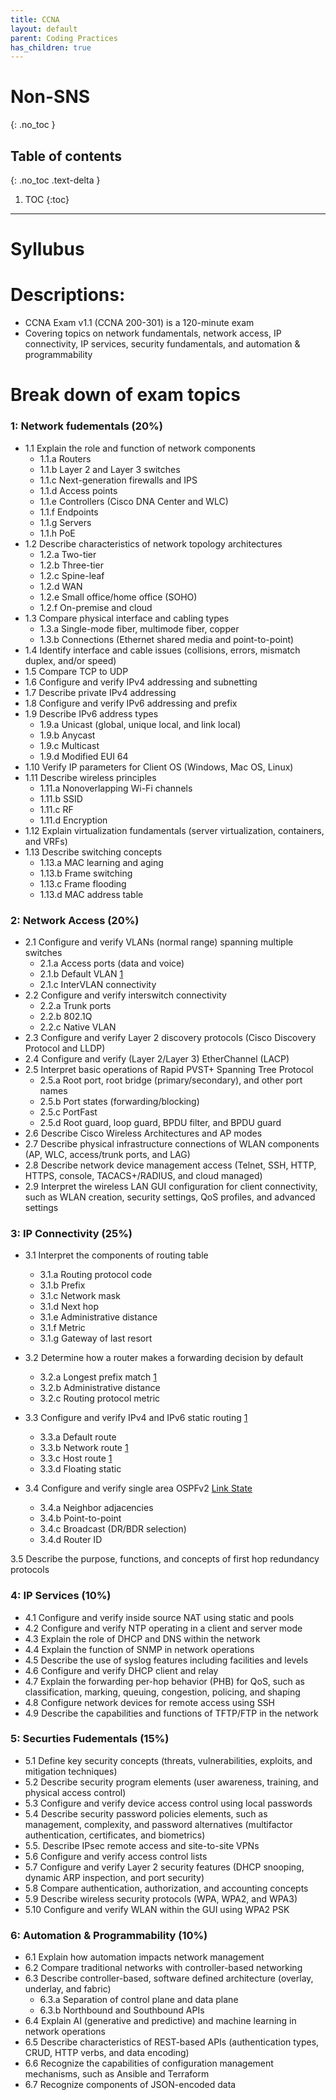 ```yaml
---
title: CCNA
layout: default
parent: Coding Practices
has_children: true
---
```

# Non-SNS
{: .no_toc }

## Table of contents
{: .no_toc .text-delta }

1. TOC
{:toc}

---

# Syllubus 

# Descriptions:
- CCNA Exam v1.1 (CCNA 200-301) is a 120-minute exam
- Covering topics on network fundamentals, network access, IP connectivity, IP services, security fundamentals, and automation & programmability

# Break down of exam topics 

### 1: Network fudementals (20%)
- 1.1 Explain the role and function of network components
    - 1.1.a Routers
    - 1.1.b Layer 2 and Layer 3 switches
    - 1.1.c Next-generation firewalls and IPS
    - 1.1.d Access points
    - 1.1.e Controllers (Cisco DNA Center and WLC)
    - 1.1.f Endpoints
    - 1.1.g Servers
    - 1.1.h PoE
- 1.2 Describe characteristics of network topology architectures
    - 1.2.a Two-tier
    - 1.2.b Three-tier
    - 1.2.c Spine-leaf
    - 1.2.d WAN
    - 1.2.e Small office/home office (SOHO)
    - 1.2.f On-premise and cloud
- 1.3 Compare physical interface and cabling types
    - 1.3.a Single-mode fiber, multimode fiber, copper
    - 1.3.b Connections (Ethernet shared media and point-to-point)
- 1.4 Identify interface and cable issues (collisions, errors, mismatch duplex, and/or speed)
- 1.5 Compare TCP to UDP
- 1.6 Configure and verify IPv4 addressing and subnetting
- 1.7 Describe private IPv4 addressing
- 1.8 Configure and verify IPv6 addressing and prefix
- 1.9 Describe IPv6 address types
    - 1.9.a Unicast (global, unique local, and link local)
    - 1.9.b Anycast
    - 1.9.c Multicast
    - 1.9.d Modified EUI 64
- 1.10 Verify IP parameters for Client OS (Windows, Mac OS, Linux)
- 1.11 Describe wireless principles
    - 1.11.a Nonoverlapping Wi-Fi channels
    - 1.11.b SSID
    - 1.11.c RF
    - 1.11.d Encryption
- 1.12 Explain virtualization fundamentals (server virtualization, containers, and VRFs)
- 1.13 Describe switching concepts
    - 1.13.a MAC learning and aging
    - 1.13.b Frame switching
    - 1.13.c Frame flooding
    - 1.13.d MAC address table

### 2: Network Access (20%)
- 2.1 Configure and verify VLANs (normal range) spanning multiple switches
    - 2.1.a Access ports (data and voice)
    - 2.1.b Default VLAN [1](./lessons/lesson_7/#923x-vlan-1-doesnt-require-setup-cuz-its-the-default-vlan)
    - 2.1.c InterVLAN connectivity
- 2.2 Configure and verify interswitch connectivity
    - 2.2.a Trunk ports
    - 2.2.b 802.1Q
    - 2.2.c Native VLAN
- 2.3 Configure and verify Layer 2 discovery protocols (Cisco Discovery Protocol and LLDP)
- 2.4 Configure and verify (Layer 2/Layer 3) EtherChannel (LACP)
- 2.5 Interpret basic operations of Rapid PVST+ Spanning Tree Protocol
    - 2.5.a Root port, root bridge (primary/secondary), and other port names
    - 2.5.b Port states (forwarding/blocking)
    - 2.5.c PortFast
    - 2.5.d Root guard, loop guard, BPDU filter, and BPDU guard
- 2.6 Describe Cisco Wireless Architectures and AP modes
- 2.7 Describe physical infrastructure connections of WLAN components (AP, WLC, access/trunk ports, and LAG)
- 2.8 Describe network device management access (Telnet, SSH, HTTP, HTTPS, console, TACACS+/RADIUS, and cloud managed)
- 2.9 Interpret the wireless LAN GUI configuration for client connectivity, such as WLAN creation, security settings, QoS profiles, and advanced settings

### 3: IP Connectivity (25%)
- 3.1 Interpret the components of routing table
    - 3.1.a Routing protocol code
    - 3.1.b Prefix
    - 3.1.c Network mask
    - 3.1.d Next hop
    - 3.1.e Administrative distance
    - 3.1.f Metric
    - 3.1.g Gateway of last resort

- 3.2 Determine how a router makes a forwarding decision by default
    - 3.2.a Longest prefix match [1](./lessons/lesson_7/#934-routing-entries-matching-order)
    - 3.2.b Administrative distance
    - 3.2.c Routing protocol metric

- 3.3 Configure and verify IPv4 and IPv6 static routing [1](./lessons/lesson_7/#93-static-routing-entries)
    - 3.3.a Default route
    - 3.3.b Network route [1](./lessons/lesson_7/#932x-network-route--static-route-d)
    - 3.3.c Host route [1](./lessons/lesson_7/#932y--host-route)
    - 3.3.d Floating static

- 3.4 Configure and verify single area OSPFv2 [Link State](./lessons/lesson_7/#1011-distance-vector-vs-link-state-routing-protocols--2-routing-protocols)
    - 3.4.a Neighbor adjacencies
    - 3.4.b Point-to-point
    - 3.4.c Broadcast (DR/BDR selection)
    - 3.4.d Router ID

3.5 Describe the purpose, functions, and concepts of first hop redundancy protocols

### 4: IP Services (10%)
- 4.1 Configure and verify inside source NAT using static and pools
- 4.2 Configure and verify NTP operating in a client and server mode
- 4.3 Explain the role of DHCP and DNS within the network
- 4.4 Explain the function of SNMP in network operations
- 4.5 Describe the use of syslog features including facilities and levels
- 4.6 Configure and verify DHCP client and relay
- 4.7 Explain the forwarding per-hop behavior (PHB) for QoS, such as classification, marking, queuing, congestion, policing, and shaping
- 4.8 Configure network devices for remote access using SSH
- 4.9 Describe the capabilities and functions of TFTP/FTP in the network

### 5: Securties Fudementals (15%)
- 5.1 Define key security concepts (threats, vulnerabilities, exploits, and mitigation techniques)
- 5.2 Describe security program elements (user awareness, training, and physical access control)
- 5.3 Configure and verify device access control using local passwords
- 5.4 Describe security password policies elements, such as management, complexity, and password alternatives (multifactor authentication, certificates, and biometrics)
- 5.5. Describe IPsec remote access and site-to-site VPNs
- 5.6 Configure and verify access control lists
- 5.7 Configure and verify Layer 2 security features (DHCP snooping, dynamic ARP inspection, and port security)
- 5.8 Compare authentication, authorization, and accounting concepts
- 5.9 Describe wireless security protocols (WPA, WPA2, and WPA3)
- 5.10 Configure and verify WLAN within the GUI using WPA2 PSK

### 6: Automation & Programmability (10%)
- 6.1 Explain how automation impacts network management
- 6.2 Compare traditional networks with controller-based networking
- 6.3 Describe controller-based, software defined architecture (overlay, underlay, and fabric)
    - 6.3.a Separation of control plane and data plane
    - 6.3.b Northbound and Southbound APIs
- 6.4 Explain AI (generative and predictive) and machine learning in network operations
- 6.5 Describe characteristics of REST-based APIs (authentication types, CRUD, HTTP verbs, and data encoding)
- 6.6 Recognize the capabilities of configuration management mechanisms, such as Ansible and Terraform
- 6.7 Recognize components of JSON-encoded data




